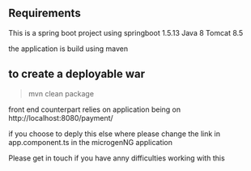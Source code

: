 ## Requirements

This is a spring boot project using springboot 1.5.13
Java 8
Tomcat 8.5

the application is build using maven

## to create a deployable war

> mvn clean package

front end counterpart relies on application being on http://localhost:8080/payment/

if you choose to deply this else where please change the link in app.component.ts in the microgenNG application

Please get in touch if you have anny difficulties working with this
